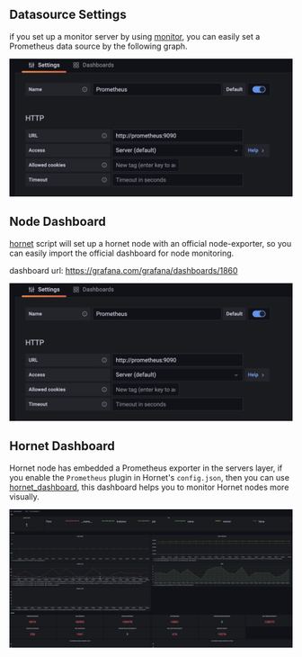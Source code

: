 ## Datasource Settings
if you set up a monitor server by using [monitor](../monitor/), you can easily set a Prometheus data source by the following graph.

![datasource](../assert/datasource.png)

## Node Dashboard
[hornet](../hornet/) script will set up a hornet node with an official node-exporter, so you can easily import the official dashboard for node monitoring.

dashboard url: https://grafana.com/grafana/dashboards/1860

![node-exporter](../assert/node-exporter.png)

## Hornet Dashboard
Hornet node has embedded a Prometheus exporter in the servers layer, if you enable the `Prometheus` plugin in Hornet's `config.json`, then you can use [hornet_dashboard](./template/hornet-dashboard.json), this dashboard helps you to monitor Hornet nodes more visually.

![hornet-exporter](../assert/hornet-exporter.png)

